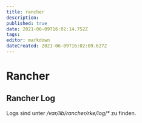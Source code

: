 ```yaml
---
title: rancher
description: 
published: true
date: 2021-06-09T16:02:14.752Z
tags: 
editor: markdown
dateCreated: 2021-06-09T16:02:09.627Z
---
```


# Rancher

## Rancher Log

Logs sind unter _/var/lib/rancher/rke/log/*_ zu finden.
